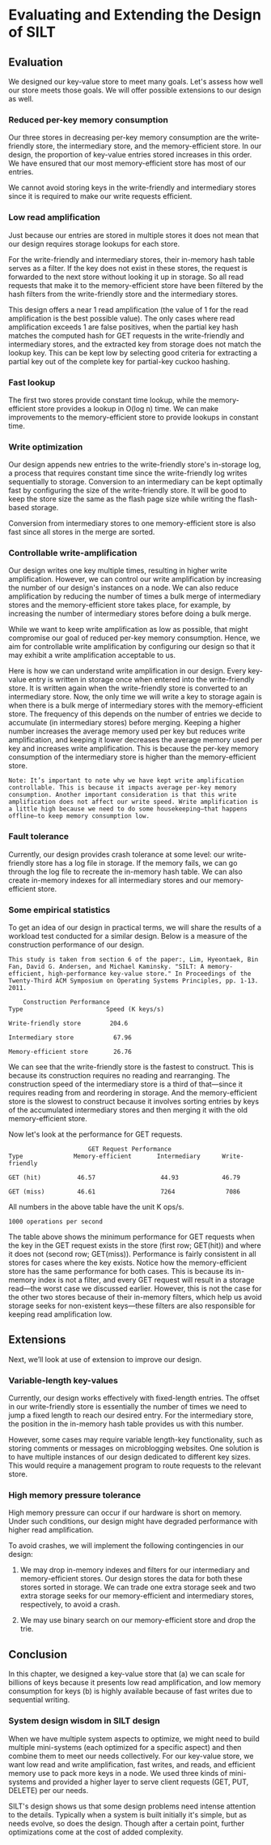 # Evaluating and Extending the Design of SILT

## Evaluation
We designed our key-value store to meet many goals. Let's assess how well our store meets those goals. We will offer possible extensions to our design as well.

### Reduced per-key memory consumption
Our three stores in decreasing per-key memory consumption are the write-friendly store, the intermediary store, and the memory-efficient store. In our design, the proportion of key-value entries stored increases in this order. We have ensured that our most memory-efficient store has most of our entries.

We cannot avoid storing keys in the write-friendly and intermediary stores since it is required to make our write requests efficient.

### Low read amplification
Just because our entries are stored in multiple stores it does not mean that our design requires storage lookups for each store.

For the write-friendly and intermediary stores, their in-memory hash table serves as a filter. If the key does not exist in these stores, the request is forwarded to the next store without looking it up in storage. So all read requests that make it to the memory-efficient store have been filtered by the hash filters from the write-friendly store and the intermediary stores.

This design offers a near 1 read amplification (the value of 1 for the read amplification is the best possible value). The only cases where read amplification exceeds 1 are false positives, when the partial key hash matches the computed hash for GET requests in the write-friendly and intermediary stores, and the extracted key from storage does not match the lookup key. This can be kept low by selecting good criteria for extracting a partial key out of the complete key for partial-key cuckoo hashing.

### Fast lookup
The first two stores provide constant time lookup, while the memory-efficient store provides a lookup in O(log n) time. We can make improvements to the memory-efficient store to provide lookups in constant time.
 
### Write optimization
Our design appends new entries to the write-friendly store's in-storage log, a process that requires constant time since the write-friendly log writes sequentially to storage. Conversion to an intermediary can be kept optimally fast by configuring the size of the write-friendly store. It will be good to keep the store size the same as the flash page size while writing the flash-based storage.

Conversion from intermediary stores to one memory-efficient store is also fast since all stores in the merge are sorted.

### Controllable write-amplification
Our design writes one key multiple times, resulting in higher write amplification. However, we can control our write amplification by increasing the number of our design's instances on a node. We can also reduce amplification by reducing the number of times a bulk merge of intermediary stores and the memory-efficient store takes place, for example, by increasing the number of intermediary stores before doing a bulk merge.

While we want to keep write amplification as low as possible, that might compromise our goal of reduced per-key memory consumption. Hence, we aim for controllable write amplification by configuring our design so that it may exhibit a write amplification acceptable to us.

Here is how we can understand write amplification in our design. Every key-value entry is written in storage once when entered into the write-friendly store. It is written again when the write-friendly store is converted to an intermediary store. Now, the only time we will write a key to storage again is when there is a bulk merge of intermediary stores with the memory-efficient store. The frequency of this depends on the number of entries we decide to accumulate (in intermediary stores) before merging. Keeping a higher number increases the average memory used per key but reduces write amplification, and keeping it lower decreases the average memory used per key and increases write amplification. This is because the per-key memory consumption of the intermediary store is higher than the memory-efficient store.
```
Note: It’s important to note why we have kept write amplification controllable. This is because it impacts average per-key memory consumption. Another important consideration is that this write amplification does not affect our write speed. Write amplification is a little high because we need to do some housekeeping—that happens offline—to keep memory consumption low.

```

### Fault tolerance
Currently, our design provides crash tolerance at some level: our write-friendly store has a log file in storage. If the memory fails, we can go through the log file to recreate the in-memory hash table. We can also create in-memory indexes for all intermediary stores and our memory-efficient store.

### Some empirical statistics
To get an idea of our design in practical terms, we will share the results of a workload test conducted for a similar design. Below is a measure of the construction performance of our design.
```
This study is taken from section 6 of the paper:, Lim, Hyeontaek, Bin Fan, David G. Andersen, and Michael Kaminsky. "SILT: A memory-efficient, high-performance key-value store." In Proceedings of the Twenty-Third ACM Symposium on Operating Systems Principles, pp. 1-13. 2011.
```

```
    Construction Performance
Type                       Speed (K keys/s)

Write-friendly store        204.6

Intermediary store           67.96

Memory-efficient store       26.76
```
We can see that the write-friendly store is the fastest to construct. This is because its construction requires no reading and rearranging. The construction speed of the intermediary store is a third of that—since it requires reading from and reordering in storage. And the memory-efficient store is the slowest to construct because it involves sorting entries by keys of the accumulated intermediary stores and then merging it with the old memory-efficient store.

Now let's look at the performance for GET requests.
```
                      GET Request Performance
Type              Memory-efficient       Intermediary      Write-friendly

GET (hit)          46.57                  44.93            46.79

GET (miss)         46.61                  7264              7086
```
All numbers in the above table have the unit K ops/s.
```
1000 operations per second
```

The table above shows the minimum performance for GET requests when the key in the GET request exists in the store (first row; GET(hit)) and where it does not (second row; GET(miss)). Performance is fairly consistent in all stores for cases where the key exists. Notice how the memory-efficient store has the same performance for both cases. This is because its in-memory index is not a filter, and every GET request will result in a storage read—the worst case we discussed earlier. However, this is not the case for the other two stores because of their in-memory filters, which help us avoid storage seeks for non-existent keys—these filters are also responsible for keeping read amplification low.


## Extensions
Next, we’ll look at use of extension to improve our design.



### Variable-length key-values
Currently, our design works effectively with fixed-length entries. The offset in our write-friendly store is essentially the number of times we need to jump a fixed length to reach our desired entry. For the intermediary store, the position in the in-memory hash table provides us with this number.

However, some cases may require variable length-key functionality, such as storing comments or messages on microblogging websites. One solution is to have multiple instances of our design dedicated to different key sizes. This would require a management program to route requests to the relevant store.



### High memory pressure tolerance
High memory pressure can occur if our hardware is short on memory. Under such conditions, our design might have degraded performance with higher read amplification.

To avoid crashes, we will implement the following contingencies in our design:

1. We may drop in-memory indexes and filters for our intermediary and memory-efficient stores. Our design stores the data for both these stores sorted in storage. We can trade one extra storage seek and two extra storage seeks for our memory-efficient and intermediary stores, respectively, to avoid a crash.

2. We may use binary search on our memory-efficient store and drop the trie.


## Conclusion
In this chapter, we designed a key-value store that (a) we can scale for billions of keys because it presents low read amplification, and low memory consumption for keys (b) is highly available because of fast writes due to sequential writing.


### System design wisdom in SILT design
When we have multiple system aspects to optimize, we might need to build multiple mini-systems (each optimized for a specific aspect) and then combine them to meet our needs collectively. For our key-value store, we want low read and write amplification, fast writes, and reads, and efficient memory use to pack more keys in a node. We used three kinds of mini-systems and provided a higher layer to serve client requests (GET, PUT, DELETE) per our needs.

SILT's design shows us that some design problems need intense attention to the details. Typically when a system is built initially it's simple, but as needs evolve, so does the design. Though after a certain point, further optimizations come at the cost of added complexity.
